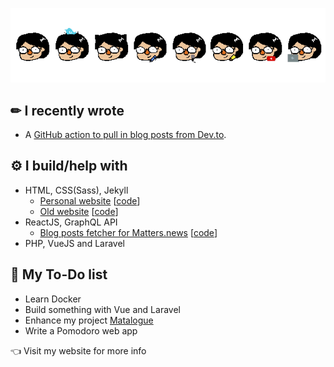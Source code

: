 <p align="center"><img src="https://github.com/ming-yong/ming-yong/blob/master/line%20break.gif" alt="icons GIF"/></p>

## ✏ I recently wrote

- A [GitHub action to pull in blog posts from Dev.to](https://github.com/ming-yong/dev-posts-to-jekyll-monthly-action).

## ⚙ I build/help with

- HTML, CSS(Sass), Jekyll
  - [Personal website](https://ming-yong.github.io/) [[code](https://github.com/ming-yong/ming-yong.github.io)]
  - [Old website](https://github.com/ming-yong/archive) [[code](https://github.com/ming-yong/archive)]
- ReactJS, GraphQL API
  - [Blog posts fetcher for Matters.news](https://matalogue.netlify.app/) [[code](https://github.com/ming-yong/matalogue)]
- PHP, VueJS and Laravel
  
## 🌱 My To-Do list

- Learn Docker
- Build something with Vue and Laravel
- Enhance my project [Matalogue](https://github.com/ming-yong/matalogue)
- Write a Pomodoro web app

👈 Visit my website for more info
